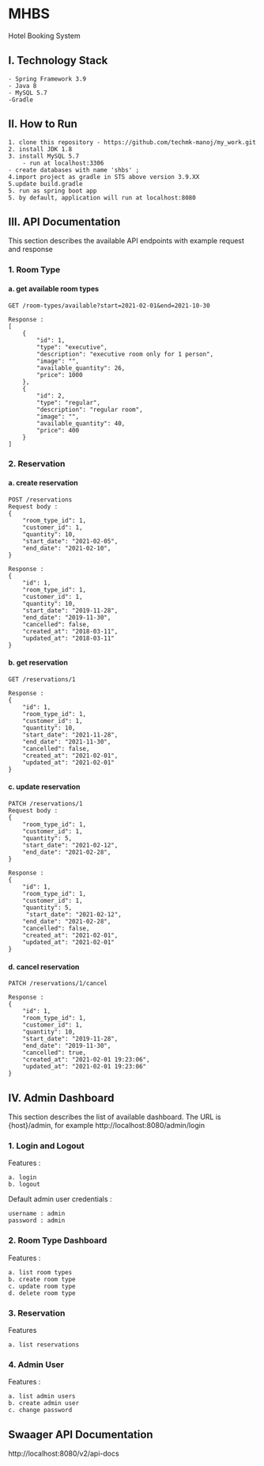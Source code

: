 # MHBS
Hotel Booking System

## I. Technology Stack
```
- Spring Framework 3.9
- Java 8
- MySQL 5.7
-Gradle
```

## II. How to Run
```
1. clone this repository - https://github.com/techmk-manoj/my_work.git
2. install JDK 1.8
3. install MySQL 5.7
    - run at localhost:3306 
- create databases with name 'shbs' ;
4.import project as gradle in STS above version 3.9.XX
5.update build.gradle
5. run as spring boot app
5. by default, application will run at localhost:8080
``` 

## III. API Documentation
This section describes the available API endpoints with example request and response

### 1. Room Type

#### a. get available room types
``` 
GET /room-types/available?start=2021-02-01&end=2021-10-30
```
```
Response :
[
    {
        "id": 1,
        "type": "executive",
        "description": "executive room only for 1 person",
        "image": "",
        "available_quantity": 26,
        "price": 1000
    },
    {
        "id": 2,
        "type": "regular",
        "description": "regular room",
        "image": "",
        "available_quantity": 40,
        "price": 400
    }
]
```

### 2. Reservation

#### a. create reservation
``` 
POST /reservations
Request body :
{
    "room_type_id": 1,
    "customer_id": 1,
    "quantity": 10,
    "start_date": "2021-02-05",
    "end_date": "2021-02-10",
}
```
```
Response :
{
    "id": 1,
    "room_type_id": 1,
    "customer_id": 1,
    "quantity": 10,
    "start_date": "2019-11-28",
    "end_date": "2019-11-30",
    "cancelled": false,
    "created_at": "2018-03-11",
    "updated_at": "2018-03-11"
}
```

#### b. get reservation
``` 
GET /reservations/1
```
```
Response :
{
    "id": 1,
    "room_type_id": 1,
    "customer_id": 1,
    "quantity": 10,
    "start_date": "2021-11-28",
    "end_date": "2021-11-30",
    "cancelled": false,
    "created_at": "2021-02-01",
    "updated_at": "2021-02-01"
}
```

#### c. update reservation
``` 
PATCH /reservations/1
Request body :
{
    "room_type_id": 1,
    "customer_id": 1,
    "quantity": 5,
    "start_date": "2021-02-12",
    "end_date": "2021-02-28",
}
```
```
Response :
{
    "id": 1,
    "room_type_id": 1,
    "customer_id": 1,
    "quantity": 5,
     "start_date": "2021-02-12",
    "end_date": "2021-02-28",
    "cancelled": false,
    "created_at": "2021-02-01",
    "updated_at": "2021-02-01"
}
```

#### d. cancel reservation
``` 
PATCH /reservations/1/cancel
```
```
Response :
{
    "id": 1,
    "room_type_id": 1,
    "customer_id": 1,
    "quantity": 10,
    "start_date": "2019-11-28",
    "end_date": "2019-11-30",
    "cancelled": true,
    "created_at": "2021-02-01 19:23:06",
    "updated_at": "2021-02-01 19:23:06"
}
```

## IV. Admin Dashboard
This section describes the list of available dashboard.
The URL is {host}/admin, for example http://localhost:8080/admin/login

### 1. Login and Logout
Features :
```
a. login
b. logout
```
Default admin user credentials :
```
username : admin
password : admin
```

### 2. Room Type Dashboard
Features :
```
a. list room types
b. create room type
c. update room type
d. delete room type
```

### 3. Reservation
Features
```
a. list reservations
```

### 4. Admin User
Features :
```
a. list admin users
b. create admin user
c. change password
```

## Swaager API Documentation

http://localhost:8080/v2/api-docs




